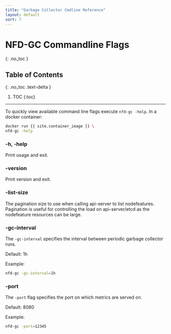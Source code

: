 ```yaml
---
title: "Garbage Collector Cmdline Reference"
layout: default
sort: 7
---
```


# NFD-GC Commandline Flags
{: .no_toc }

## Table of Contents
{: .no_toc .text-delta }

1. TOC
{:toc}

---

To quickly view available command line flags execute `nfd-gc -help`.
In a docker container:

```bash
docker run {{ site.container_image }} \
nfd-gc -help
```

### -h, -help

Print usage and exit.

### -version

Print version and exit.

### -list-size

The pagination size to use when calling api-server to list nodefeatures. 
Pagination is useful for controlling the load on api-server/etcd as the nodefeature resources can be large.

### -gc-interval

The `-gc-interval` specifies the interval between periodic garbage collector runs.

Default: 1h

Example:

```bash
nfd-gc -gc-interval=1h
```

### -port

The `-port` flag specifies the port on which metrics are served on.

Default: 8080

Example:

```bash
nfd-gc -port=12345
```
